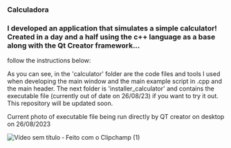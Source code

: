 ### Calculadora
### I developed an application that simulates a simple calculator! Created in a day and a half using the c++ language as a base along with the Qt Creator framework...

 follow the instructions below:
 
As you can see, in the 'calculator' folder are the code files and tools I used when developing the main window and the main example script in .cpp and the main header. The next folder is 'installer_calculator' and contains the executable file (currently out of date on 26/08/23) if you want to try it out. This repository will be updated soon.
 
 
 
Current photo of executable file being run directly by QT creator on desktop on 26/08/2023
 

![Vídeo sem título ‐ Feito com o Clipchamp (1)](https://github.com/pLogicador/Calculadora/assets/113561981/e3cc83c2-041d-40e4-8f22-300571f5f7c3)




